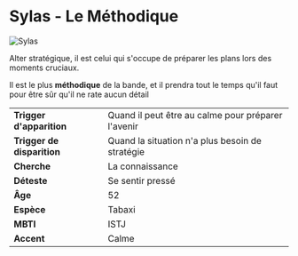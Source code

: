 # Sylas - Le Méthodique
![Sylas](../../../_images/LeMéthodique.png)

Alter stratégique, il est celui qui s'occupe de préparer les plans lors des moments cruciaux.

Il est le plus **méthodique** de la bande, et il prendra tout le temps qu'il faut pour être sûr qu'il ne rate aucun détail

| | |
| - | - |
| **Trigger d'apparition** | Quand il peut être au calme pour préparer l'avenir |
| **Trigger de disparition** | Quand la situation n'a plus besoin de stratégie |
| **Cherche** | La connaissance |
| **Déteste** | Se sentir pressé |
| **Âge** | 52 |
| **Espèce** | Tabaxi |
| **MBTI** | ISTJ |
| **Accent** | Calme |